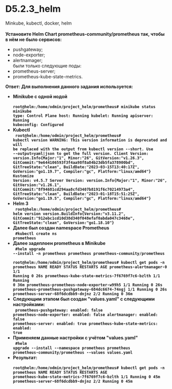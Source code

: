 # D5.2.3_helm
Minkube, kubectl, docker, helm
<br><br>
<b> Установите Helm Chart prometheus-community/prometheus так, чтобы в нём не было сервисов: </b><br>
- pushgateway; <br>
- node-exporter;  <br>
- alertnamager; <br>
были только следующие поды: <br>
- prometheus-server; <br>
- prometheus-kube-state-metrics. <br>

<b>Ответ: Для выполнения данного задания используется: <br>
  - Minikube с одной нодой <br>
<code> root@helm:/home/odmin/project_helm/prometheus# minikube status
minikube
type: Control Plane
host: Running
kubelet: Running
apiserver: Running
kubeconfig: Configured
 </code> <br> 
 - Kubectl  <br>
  <code> root@helm:/home/odmin/project_helm/prometheus# kubectl version
WARNING: This version information is deprecated and will be replaced with the output from kubectl version --short.  Use --output=yaml|json to get the full version.
Client Version: version.Info{Major:"1", Minor:"26", GitVersion:"v1.26.3", GitCommit:"9e644106593f3f4aa98f8a84b23db5fa378900bd", GitTreeState:"clean", BuildDate:"2023-03-15T13:40:17Z", GoVersion:"go1.19.7", Compiler:"gc", Platform:"linux/amd64"}
Kustomize Version: v4.5.7
Server Version: version.Info{Major:"1", Minor:"26", GitVersion:"v1.26.1", GitCommit:"8f94681cd294aa8cfd3407b8191f6c70214973a4", GitTreeState:"clean", BuildDate:"2023-01-18T15:51:25Z", GoVersion:"go1.19.5", Compiler:"gc", Platform:"linux/amd64"}
 </code> <br>
  - Helm 3 <br>
  <code> root@helm:/home/odmin/project_helm/prometheus# helm version
version.BuildInfo{Version:"v3.11.2", GitCommit:"912ebc1cd10d38d340f048efaf0abda047c3468e", GitTreeState:"clean", GoVersion:"go1.18.10"}
  </code><br>
  - Далее был создан namespace Prometheus <br>
  <code> #kubectl create ns prometheus </code> <br>
  - Далее задеплоен prometheus в Minikube <br>
  <code> #helm upgrade --install -n prometheus prometheus prometheus-community/prometheus  <br>
  root@helm:/home/odmin/project_helm/prometheus# kubectl get pods -n prometheus
NAME                                                READY   STATUS    RESTARTS   AGE
prometheus-alertmanager-0                           1/1     Running   0          26s
prometheus-kube-state-metrics-7f6769f7c6-bzlth      1/1     Running   0          36m
prometheus-prometheus-node-exporter-w99h5           1/1     Running   0          26s
prometheus-prometheus-pushgateway-684dc6674-74ngj   1/1     Running   0          26s
prometheus-server-68f6dcdbb9-dnjnz                  2/2     Running   0          36m </code>
  - Следующим этапом был создан "values.yaml" с следующими настройками: <br>
  <code> prometheus-pushgateway:
  enabled: false
prometheus-node-exporter:
  enabled: false
alertmanager:
  enabled: false
prometheus-server:
  enabled: true
prometheus-kube-state-metrics:
  enabled: true  </code> <br>
  - Применяем данные настройки с учётом "values.yaml" <br>
  <code> #helm upgrade --install --namespace prometheus prometheus prometheus-community/prometheus --values values.yaml </code><br>
  - Результат: <br>
  <code> root@helm:/home/odmin/project_helm/prometheus# kubectl get pods -n prometheus
NAME                                             READY   STATUS    RESTARTS   AGE
prometheus-kube-state-metrics-7f6769f7c6-bzlth   1/1     Running   0          45m
prometheus-server-68f6dcdbb9-dnjnz               2/2     Running   0          45m   </code>
</b> 





